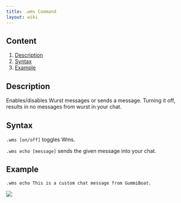 ```yaml
---
title: .wms Command
layout: wiki
---
```

## Content
  1. [Description](#description)
  2. [Syntax](#syntax)
  3. [Example](#example)

## Description
Enables/disables Wurst messages or sends a message. Turning it off, results in no messages from wurst in your chat.

## Syntax
`.wms [on/off]` toggles Wms.

`.wms echo [message]` sends the given message into your chat.

## Example
`.wms echo This is a custom chat message from GummiBoat.`

![](http://puu.sh/hKsIv/abcbc26989.png)
